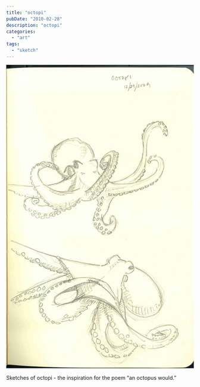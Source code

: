 ```yaml
---
title: "octopi"
pubDate: "2010-02-28"
description: "octopi"
categories:
  - "art"
tags:
  - "sketch"
---
```


![](octopi.jpg)

Sketches of octopi - the inspiration for the poem “an octopus would.”
